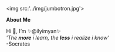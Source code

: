 <img src:'../img/jumbotron.jpg'>
<p style="text-align:center;" "font-size:27px">
<p><b>About Me</b></p>
 Hi 👋, I’m ✨@ilyimyan✨<br>
 <i>'The <b>more</b> i learn, the <b>less</b> i realize i know'</i><br>
-Socrates
</p>
